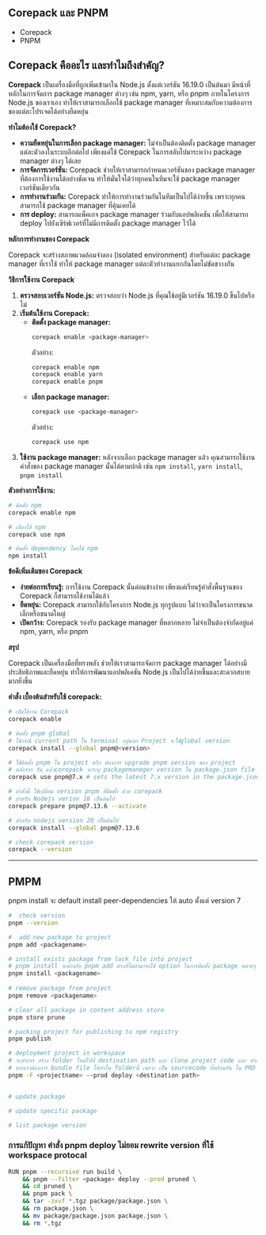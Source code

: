 
## Corepack และ PNPM
- Corepack
- PNPM

## Corepack คืออะไร และทำไมถึงสำคัญ?

**Corepack** เป็นเครื่องมือที่ถูกเพิ่มเข้ามาใน Node.js ตั้งแต่เวอร์ชัน 16.19.0 เป็นต้นมา มีหน้าที่หลักในการจัดการ package manager ต่างๆ เช่น npm, yarn, หรือ pnpm ภายในโครงการ Node.js ของเราเอง ทำให้เราสามารถเลือกใช้ package manager ที่เหมาะสมกับความต้องการของแต่ละโปรเจคได้อย่างยืดหยุ่น

**ทำไมต้องใช้ Corepack?**

* **ความยืดหยุ่นในการเลือก package manager:** ไม่จำเป็นต้องติดตั้ง package manager แต่ละตัวลงในระบบอีกต่อไป เพียงแค่ใช้ Corepack ในการสลับไปมาระหว่าง package manager ต่างๆ ได้เลย
* **การจัดการเวอร์ชัน:** Corepack ช่วยให้เราสามารถกำหนดเวอร์ชันของ package manager ที่ต้องการใช้งานได้อย่างชัดเจน ทำให้มั่นใจได้ว่าทุกคนในทีมจะใช้ package manager เวอร์ชันเดียวกัน
* **การทำงานร่วมกัน:** Corepack ทำให้การทำงานร่วมกันในทีมเป็นไปได้ง่ายขึ้น เพราะทุกคนสามารถใช้ package manager ที่คุ้นเคยได้
* **การ deploy:** สามารถแพ็คเกจ package manager ร่วมกับแอปพลิเคชัน เพื่อให้สามารถ deploy ไปยังเซิร์ฟเวอร์ที่ไม่มีการติดตั้ง package manager ไว้ได้

**หลักการทำงานของ Corepack**

Corepack จะสร้างสภาพแวดล้อมจำลอง (isolated environment) สำหรับแต่ละ package manager ที่เราใช้ ทำให้ package manager แต่ละตัวทำงานแยกกันโดยไม่ขัดขวางกัน

**วิธีการใช้งาน Corepack**

1. **ตรวจสอบเวอร์ชัน Node.js:** ตรวจสอบว่า Node.js ที่คุณใช้อยู่มีเวอร์ชัน 16.19.0 ขึ้นไปหรือไม่
2. **เริ่มต้นใช้งาน Corepack:**
   * **ติดตั้ง package manager:**
     ```bash
     corepack enable <package-manager>
     ```
     ตัวอย่าง:
     ```bash
     corepack enable npm
     corepack enable yarn
     corepack enable pnpm
     ```
   * **เลือก package manager:**
     ```bash
     corepack use <package-manager>
     ```
     ตัวอย่าง:
     ```bash
     corepack use npm
     ```
3. **ใช้งาน package manager:** หลังจากเลือก package manager แล้ว คุณสามารถใช้งานคำสั่งของ package manager นั้นได้ตามปกติ เช่น `npm install`, `yarn install`, `pnpm install`

**ตัวอย่างการใช้งาน:**

```bash
# ติดตั้ง npm
corepack enable npm

# เลือกใช้ npm
corepack use npm

# ติดตั้ง dependency โดยใช้ npm
npm install
```

**ข้อดีเพิ่มเติมของ Corepack**

* **ง่ายต่อการเรียนรู้:** การใช้งาน Corepack นั้นค่อนข้างง่าย เพียงแค่เรียนรู้คำสั่งพื้นฐานของ Corepack ก็สามารถใช้งานได้แล้ว
* **ยืดหยุ่น:** Corepack สามารถใช้กับโครงการ Node.js ทุกรูปแบบ ไม่ว่าจะเป็นโครงการขนาดเล็กหรือขนาดใหญ่
* **เปิดกว้าง:** Corepack รองรับ package manager ที่หลากหลาย ไม่จำเป็นต้องจำกัดอยู่แค่ npm, yarn, หรือ pnpm

**สรุป**

Corepack เป็นเครื่องมือที่ทรงพลัง ช่วยให้เราสามารถจัดการ package manager ได้อย่างมีประสิทธิภาพและยืดหยุ่น ทำให้การพัฒนาแอปพลิเคชัน Node.js เป็นไปได้ง่ายขึ้นและสะดวกสบายมากยิ่งขึ้น

**คำสั่ง เบื้องต้นสำหรับใช้ corepack:**

```bash
# เปิดใช้งาน Corepack
corepack enable

# ติดตั้ง pnpm global 
# ใช้กรณี current path ใน terminal อยู่นอก Project จะใช้global version  
corepack install --global pnpm@<version>

# ใช้ติดตั้ง pnpm ใน project หรือ ต้องการ upgrade pnpm version ของ project
# หลังจาก รัน แล้วcorepack จะระบุ packagemaneger version ใน package.json file เพื่อให้ คนอื่นๆ ใช้ versionเดียวกัน ตามที่ระบุใน package.json
corepack use pnpm@7.x # sets the latest 7.x version in the package.json

# คำสั่งนี้ ใช้เปลี่ยน version pnpm ที่ติดตั้ง ด้วย corepack
# สำหรับ Nodejs verion 18 เป็นต้นไป
corepack prepare pnpm@7.13.6 --activate

# สำหรับ nodejs version 20 เป็นต้นไป
corepack install --global pnpm@7.13.6

# check corepack version 
corepack --version
```

---


## PMPM

pnpm install จะ default install peer-dependencies ให้ auto ตั้งแต่ version 7

```bash
#  check version
pnpm --version

#  add new package to project
pnpm add <packagename> 

# install exists package from lock file into project
# pnpm install จะต่างกับ pnpm add ตรงที่ไม่สามารถใช้ option ในการติดตั้ง package หลายๆ project พร้อมกัน หรือ ระบุproject ที่ต้องการติดตั้ง โดย ที่ ไม่ต้อง cd ไปที่ project นั้นก่อน 
pnpm install <packagename>
 
# remove package from project
pnpm remove <packagename>

# clear all package in content address store
pnpm store prune

# packing project for publishing to npm registry
pnpm publish

# deployment project in workspace 
# จะทำการ สร้าง folder ใหม่ไปที่ destination path และ clone project code และ ทำการ merge node_modules ของ project กับ root workspace ให้หร้อมสำหรับการ deploy 
# หากเราต้องการ bundle file ให้ทำใน folderนี้ เพราะ เป็น sourcecode ที่พร้อมรัน ใน PRD mode
pnpm -F <projectname> --prod deploy <destination path>


# update package

# update specific package

# list package version

```

### การแก้ปัญหา คำสั่ง pnpm deploy ไม่ยอม rewrite version ที่ใช้ workspace protocal 



```bash
RUN pnpm --recursive run build \
	&& pnpm --filter <package> deploy --prod pruned \
	&& cd pruned \
	&& pnpm pack \
	&& tar -zxvf *.tgz package/package.json \
	&& rm package.json \
	&& mv package/package.json package.json \
	&& rm *.tgz
```